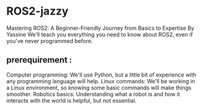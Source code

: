 # ROS2-jazzy
Mastering ROS2: A Beginner-Friendly Journey from Basics to Expertise By Yassine 
We'll teach you everything you need to know about ROS2, even if you've never programmed before.
## prerequirement : 
Computer programming: We'll use Python, but a little bit of experience with any programming language will help.
Linux commands: We'll be working in a Linux environment, so knowing some basic commands will make things smoother.
Robotics basics: Understanding what a robot is and how it interacts with the world is helpful, but not essential.

